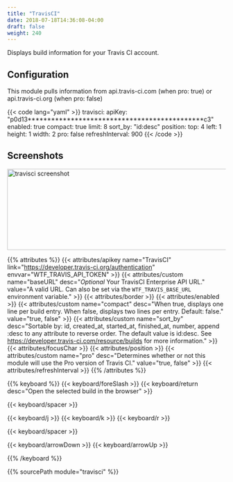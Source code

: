 ```yaml
---
title: "TravisCI"
date: 2018-07-18T14:36:08-04:00
draft: false
weight: 240
---
```


Displays build information for your Travis CI account.

## Configuration

This module pulls information from api.travis-ci.com (when pro: true) or api.travis-ci.org (when pro: false)

{{< code lang="yaml" >}}
travisci:
  apiKey: "p0d13*********************************************c3"
  enabled: true
  compact: true
  limit: 8
  sort_by: "id:desc"
  position:
    top: 4
    left: 1
    height: 1
    width: 2
  pro: false
  refreshInterval: 900
{{< /code >}}

## Screenshots

<img class="screenshot" src="/imgs/modules/travisci.png" width="640" height="187" alt="travisci screenshot" />

{{% attributes %}}
  {{< attributes/apikey name="TravisCI" link="https://developer.travis-ci.org/authentication" envvar="WTF_TRAVIS_API_TOKEN" >}}
  {{< attributes/custom name="baseURL" desc="_Optional_ Your TravisCI Enterprise API URL." value="A valid URL. Can also be set via the `WTF_TRAVIS_BASE_URL` environment variable." >}}
  {{< attributes/border >}}
  {{< attributes/enabled >}}
  {{< attributes/custom name="compact" desc="When true, displays one line per build entry. When false, displays two lines per entry. Default: false." value="true, false" >}}
  {{< attributes/custom name="sort_by" desc="Sortable by: id, created_at, started_at, finished_at, number, append :desc to any attribute to reverse order. The default value is id:desc. See https://developer.travis-ci.com/resource/builds for more information." >}}
  {{< attributes/focusChar >}}
  {{< attributes/position >}}
  {{< attributes/custom name="pro" desc="Determines whether or not this module will use the Pro version of Travis CI." value="true, false" >}}
  {{< attributes/refreshInterval >}}
{{% /attributes %}}

{{% keyboard %}}
  {{< keyboard/foreSlash >}}
  {{< keyboard/return desc="Open the selected build in the browser" >}}

  {{< keyboard/spacer >}}

  {{< keyboard/j >}}
  {{< keyboard/k >}}
  {{< keyboard/r >}}

  {{< keyboard/spacer >}}

  {{< keyboard/arrowDown >}}
  {{< keyboard/arrowUp >}}

{{% /keyboard %}}

{{% sourcePath module="travisci" %}}
